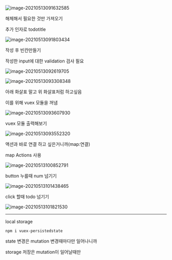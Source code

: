 ![image-20210513091632585](C:\Users\na0i\AppData\Roaming\Typora\typora-user-images\image-20210513091632585.png)

해체해서 필요한 것만 가져오기

추가 인자로 todotitle



![image-20210513091803434](C:\Users\na0i\AppData\Roaming\Typora\typora-user-images\image-20210513091803434.png)

작성 후 빈칸만들기



작성한 input에 대한 validation 검사 필요

![image-20210513092619705](C:\Users\na0i\AppData\Roaming\Typora\typora-user-images\image-20210513092619705.png)





![image-20210513093308348](C:\Users\na0i\AppData\Roaming\Typora\typora-user-images\image-20210513093308348.png)

아래 화살표 말고 위 화살표처럼 하고싶음

이를 위해 vuex 모듈을 꺼냄

![image-20210513093607930](C:\Users\na0i\AppData\Roaming\Typora\typora-user-images\image-20210513093607930.png)

vuex 모듈 출력해보기

![image-20210513093552320](C:\Users\na0i\AppData\Roaming\Typora\typora-user-images\image-20210513093552320.png)





액션과 바로 연결 하고 싶은거니까(map:연결)

map Actions 사용

![image-20210513100852791](C:\Users\na0i\AppData\Roaming\Typora\typora-user-images\image-20210513100852791.png)



button 누를때 num 넘기기

![image-20210513101438465](C:\Users\na0i\AppData\Roaming\Typora\typora-user-images\image-20210513101438465.png)



click 할때 todo 넘기기

![image-20210513101821530](C:\Users\na0i\AppData\Roaming\Typora\typora-user-images\image-20210513101821530.png)





-----------

local storage



```
npm i vuex-persistedstate
```



state 변경은 mutation 변경때마다만 일어나니까

storage 저장은 mutation이 일어날때만

